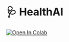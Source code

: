 # 🩺 HealthAI

[![Open In Colab](https://colab.research.google.com/assets/colab-badge.svg)](https://colab.research.google.com/github/subash0017/HealthAI/blob/main/HealthAI.ipynb)
